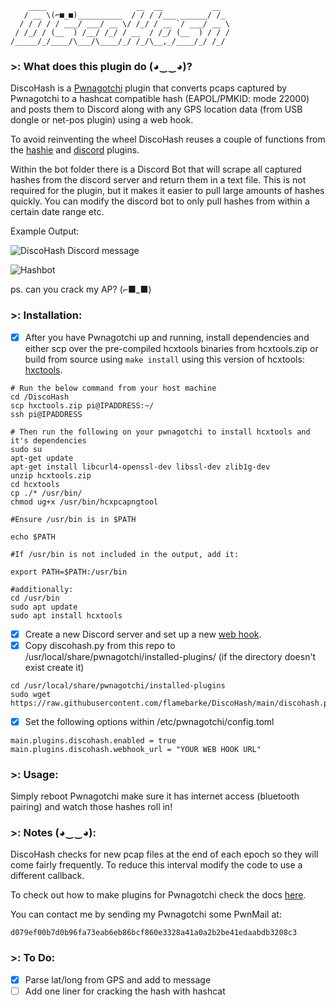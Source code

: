 ```
    ____                    __  __           __  
   / __ \(⌐■_■)__________  / / / /___ ______/ /_ 
  / / / / / ___/ ___/ __ \/ /_/ / __ `/ ___/ __ \
 / /_/ / (__  ) /__/ /_/ / __  / /_/ (__  ) / / /
/_____/_/____/\___/\____/_/ /_/\__,_/____/_/ /_/  
```

### >: What does this plugin do (◕‿‿◕)?

DiscoHash is a [Pwnagotchi](https://pwnagotchi.ai/) plugin that converts pcaps captured by Pwnagotchi to a hashcat compatible hash (EAPOL/PMKID: mode 22000) and posts them to Discord along with any GPS location data (from USB dongle or net-pos plugin) using a web hook.

To avoid reinventing the wheel DiscoHash reuses a couple of functions from the [hashie](https://github.com/evilsocket/pwnagotchi-plugins-contrib/blob/master/hashie.py) and [discord](https://github.com/evilsocket/pwnagotchi-plugins-contrib/blob/master/discord.py) plugins.

Within the bot folder there is a Discord Bot that will scrape all captured hashes from the discord server and return them in a text file. This is not required for the plugin, but it makes it easier to pull large amounts of hashes quickly. You can modify the discord bot to only pull hashes from within a certain date range etc.

Example Output:

![DiscoHash Discord message](/discohash.png)

![Hashbot](/hashbot.png)

ps. can you crack my AP? (⌐■_■)


### >: Installation:

- [X] After you have Pwnagotchi up and running, install dependencies and either scp over the pre-compiled hcxtools binaries from hcxtools.zip or build from source using `make install` using this version of hcxtools: [hxctools](https://salsa.debian.org/pkg-security-team/hcxtools).
```
# Run the below command from your host machine
cd /DiscoHash
scp hxctools.zip pi@IPADDRESS:~/
ssh pi@IPADDRESS

# Then run the following on your pwnagotchi to install hcxtools and it's dependencies
sudo su
apt-get update
apt-get install libcurl4-openssl-dev libssl-dev zlib1g-dev
unzip hcxtools.zip
cd hcxtools
cp ./* /usr/bin/
chmod ug+x /usr/bin/hcxpcapngtool

#Ensure /usr/bin is in $PATH

echo $PATH

#If /usr/bin is not included in the output, add it: 

export PATH=$PATH:/usr/bin

#additionally: 
cd /usr/bin
sudo apt update
sudo apt install hcxtools
```

- [X] Create a new Discord server and set up a new [web hook](https://support.discord.com/hc/en-us/articles/228383668-Intro-to-Webhooks).
- [X] Copy discohash.py from this repo to /usr/local/share/pwnagotchi/installed-plugins/ (if the directory doesn't exist create it)
```
cd /usr/local/share/pwnagotchi/installed-plugins
sudo wget https://raw.githubusercontent.com/flamebarke/DiscoHash/main/discohash.py
```
- [X] Set the following options within /etc/pwnagotchi/config.toml
```
main.plugins.discohash.enabled = true
main.plugins.discohash.webhook_url = "YOUR WEB HOOK URL"
```


### >: Usage:

Simply reboot Pwnagotchi make sure it has internet access (bluetooth pairing) and watch those hashes roll in!


### >: Notes (◕‿‿◕):

DiscoHash checks for new pcap files at the end of each epoch so they will come fairly frequently. To reduce this interval modify the code to use a different callback. 

To check out how to make plugins for Pwnagotchi check the docs [here](https://pwnagotchi.ai/plugins/#developing-your-own-plugin).

You can contact me by sending my Pwnagotchi some PwnMail at:

`d079ef00b7d0b96fa73eab6eb86bcf860e3328a41a0a2b2be41edaabdb3208c3`


### >: To Do:

- [X] Parse lat/long from GPS and add to message
- [ ] Add one liner for cracking the hash with hashcat
